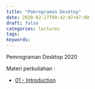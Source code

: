 ```yaml
---
title: "Pemrograman Desktop"
date: 2020-02-27T09:42:07+07:00
draft: false
categories: lectures
tags:
keywords:
---
```



Pemrograman Desktop 2020
<!--more-->
Materi perkuliahan :

- [01 - Introduction](#)

